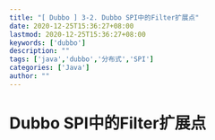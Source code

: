 ```yaml
---
title: "[ Dubbo ] 3-2. Dubbo SPI中的Filter扩展点"
date: 2020-12-25T15:36:27+08:00
lastmod: 2020-12-25T15:36:27+08:00
keywords: ['dubbo']
description: ""
tags: ['java','dubbo','分布式','SPI']
categories: ['Java']
author: ""
---
```

# Dubbo SPI中的Filter扩展点
